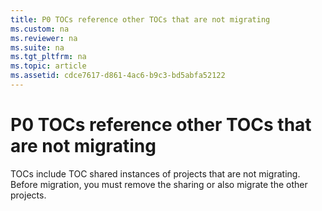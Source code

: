 ```yaml
---
title: P0 TOCs reference other TOCs that are not migrating
ms.custom: na
ms.reviewer: na
ms.suite: na
ms.tgt_pltfrm: na
ms.topic: article
ms.assetid: cdce7617-d861-4ac6-b9c3-bd5abfa52122
---
```

# P0 TOCs reference other TOCs that are not migrating
TOCs include TOC shared instances of projects that are not migrating. Before migration, you must remove the sharing or also migrate the other projects.